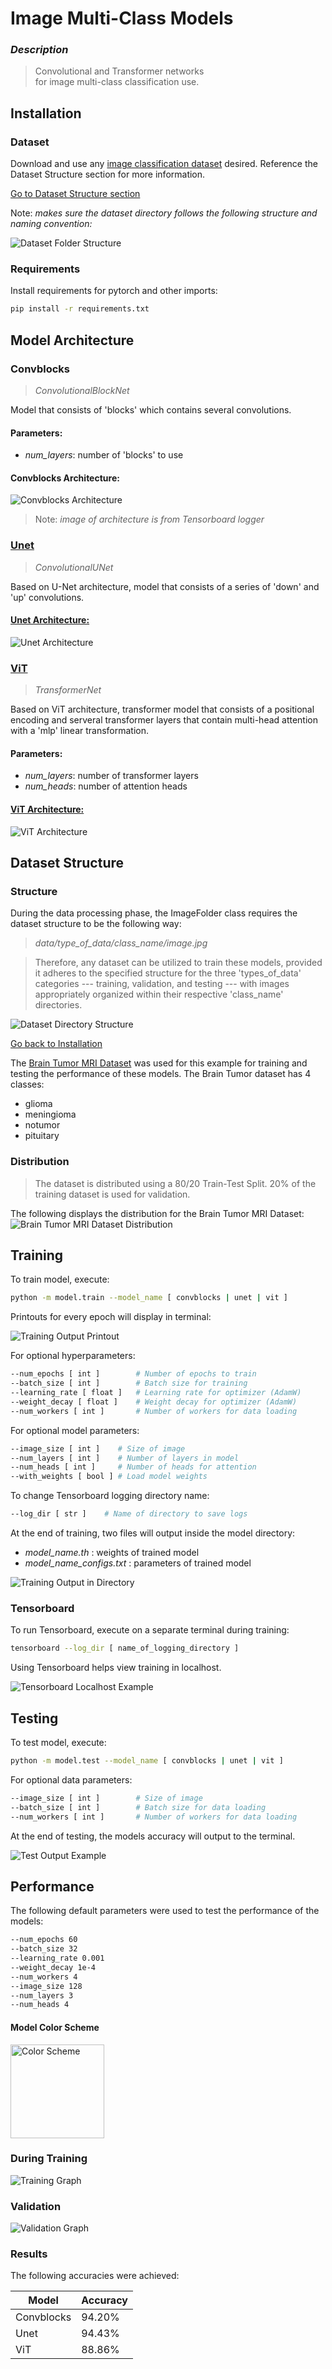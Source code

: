 # Image Multi-Class Models
### _Description_
> Convolutional and Transformer networks  
> for image multi-class classification use. 


## Installation
### Dataset
Download and use any [image classification dataset][online_datasets] desired. Reference the Dataset Structure section for more information.

[Go to Dataset Structure section](#dataset-structure)

Note: _makes sure the dataset directory follows the following structure and naming convention:_

![Dataset Folder Structure](readme_images/data_folder.png "Dataset Folder Structure")

### Requirements
Install requirements for pytorch and other imports:
```sh
pip install -r requirements.txt
```

## Model Architecture
### Convblocks 
> _ConvolutionalBlockNet_

Model that consists of 'blocks' which contains several convolutions.
#### Parameters:
- _num_layers_: number of 'blocks' to use

#### Convblocks Architecture:
![Convblocks Architecture](readme_images/convblocks_architecture.png "Convblocks Model Architecture")
> Note: _image of architecture is from Tensorboard logger_

### [Unet][unet]
> _ConvolutionalUNet_

Based on U-Net architecture, model that consists of a series of 'down' and 'up' convolutions.

#### [Unet Architecture:][unet_pic]
![Unet Architecture](readme_images/unet_architecture.png "Unet Model Architecture")

### [ViT][vit]
> _TransformerNet_

Based on ViT architecture, transformer model that consists of a positional encoding and serveral transformer layers that contain multi-head attention with a 'mlp' linear transformation.
#### Parameters:
- _num_layers_: number of transformer layers
- _num_heads_: number of attention heads

#### [ViT Architecture:][vit_pic]
![ViT Architecture](readme_images/vit_architecture.png "ViT Model Architecture")


## Dataset Structure
### Structure
During the data processing phase, the ImageFolder class requires the dataset structure to be the following way:
> _data/type_of_data/class_name/image.jpg_

> Therefore, any dataset can be utilized to train these models, provided it adheres to the specified structure for the three 'types_of_data' categories --- training, validation, and testing --- with images appropriately organized within their respective 'class_name' directories.

![Dataset Directory Structure](readme_images/dataset_structure.png "Dataset Directory Structure")

[Go back to Installation](#installation)

The [Brain Tumor MRI Dataset][dataset] was used for this example for training and testing the performance of these models.
The Brain Tumor dataset has 4 classes:
- glioma
- meningioma
- notumor
- pituitary

### Distribution
> The dataset is distributed using a 80/20 Train-Test Split. 
> 20% of the training dataset is used for validation. 

The following displays the distribution for the Brain Tumor MRI Dataset:
![Brain Tumor MRI Dataset Distribution](readme_images/dataset_distribution.png "Brain Tumor MRI Dataset Distribution")


## Training
To train model, execute:
```sh
python -m model.train --model_name [ convblocks | unet | vit ]
```
Printouts for every epoch will display in terminal:

![Training Output Printout](readme_images/training_printout.png "Training Output Printout")

For optional hyperparameters:
```sh
--num_epochs [ int ]        # Number of epochs to train
--batch_size [ int ]        # Batch size for training
--learning_rate [ float ]   # Learning rate for optimizer (AdamW)
--weight_decay [ float ]    # Weight decay for optimizer (AdamW)
--num_workers [ int ]       # Number of workers for data loading
```
For optional model parameters:
```sh
--image_size [ int ]    # Size of image
--num_layers [ int ]    # Number of layers in model
--num_heads [ int ]     # Number of heads for attention
--with_weights [ bool ] # Load model weights
```
To change Tensorboard logging directory name:
```sh
--log_dir [ str ]    # Name of directory to save logs
```
At the end of training, two files will output inside the model directory:
- _model_name.th_ : weights of trained model
- _model_name_configs.txt_ : parameters of trained model

![Training Output in Directory](readme_images/training_output.png "Training Output in Directory")

### Tensorboard
To run Tensorboard, execute on a separate terminal during training:
```sh
tensorboard --log_dir [ name_of_logging_directory ]
```
Using Tensorboard helps view training in localhost.

![Tensorboard Localhost Example](readme_images/tensorboard_example.png "Tensorboard Localhost Example")


## Testing 
To test model, execute:
```sh
python -m model.test --model_name [ convblocks | unet | vit ]
```
For optional data parameters:
```sh
--image_size [ int ]        # Size of image
--batch_size [ int ]        # Batch size for data loading
--num_workers [ int ]       # Number of workers for data loading
```
At the end of testing, the models accuracy will output to the terminal.

![Test Output Example](readme_images/testing_output.png "Test Output Example")

## Performance 
The following default parameters were used to test the performance of the models:
```sh
--num_epochs 60
--batch_size 32
--learning_rate 0.001
--weight_decay 1e-4
--num_workers 4
--image_size 128
--num_layers 3
--num_heads 4
```

#### Model Color Scheme
<img src="readme_images/color_scheme.png" alt="Color Scheme" title="Color Scheme" width="150">

### During Training 
![Training Graph](readme_images/training_graph.png "Training Graph")

### Validation
![Validation Graph](readme_images/validation_graph.png "Validation Graph")

### Results
The following accuracies were achieved:

| Model       | Accuracy |
|-------------|----------|
| Convblocks  | 94.20%   |
| Unet        | 94.43%   |
| ViT         | 88.86%   |


[//]: # (References)
   [unet]: <https://arxiv.org/abs/1505.04597>
   [unet_pic]: <https://lmb.informatik.uni-freiburg.de/people/ronneber/u-net/>
   [vit]: <https://arxiv.org/abs/2312.01232>
   [vit_pic]: <https://www.geeksforgeeks.org/vision-transformer-vit-architecture/>
   [dataset]: <https://www.kaggle.com/datasets/masoudnickparvar/brain-tumor-mri-dataset/data?select=Testing>
   [online_datasets]: <https://www.kaggle.com/datasets?tags=16686-Image+Classification>
